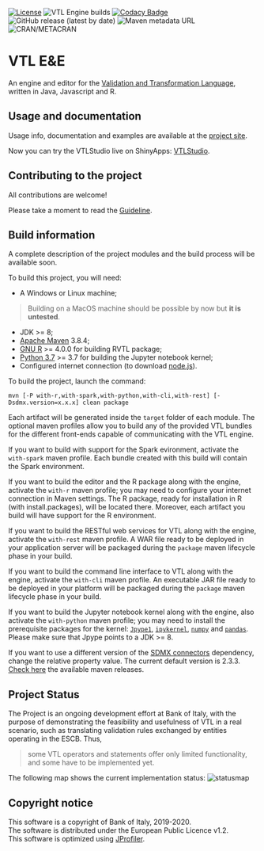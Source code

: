 [![License](https://img.shields.io/badge/license-EUPL-green)](https://joinup.ec.europa.eu/collection/eupl/eupl-text-eupl-12)
![VTL Engine builds](https://github.com/vpinna80/VTL/workflows/VTL%20Engine%20builds/badge.svg)
[![Codacy Badge](https://app.codacy.com/project/badge/Grade/c20a3a19b6744db191d9dd1b1b3a8cbf)](https://www.codacy.com/manual/valentino.pinna/VTL?utm_source=github.com&amp;utm_medium=referral&amp;utm_content=vpinna80/VTL&amp;utm_campaign=Badge_Grade)
![GitHub release (latest by date)](https://img.shields.io/github/v/release/vpinna80/VTL?label=github-release)
![Maven metadata URL](https://img.shields.io/maven-metadata/v?label=maven-release&metadataUrl=https%3A%2F%2Frepo1.maven.org%2Fmaven2%2Fit%2Fbancaditalia%2Foss%2Fvtl%2Fvtl%2Fmaven-metadata.xml)
![CRAN/METACRAN](https://img.shields.io/cran/v/RVTL?label=cran-release)

# VTL E&E

An engine and editor for the 
[Validation and Transformation Language](https://sdmx.org/?page_id=5096), 
written in Java, Javascript and R.

## Usage and documentation

Usage info, documentation and examples are available at the
[project site](http://vpinna80.github.io/VTL/).

Now you can try the VTLStudio live on ShinyApps: [VTLStudio](https://vpinna80.shinyapps.io/vtlStudio/).

## Contributing to the project

All contributions are welcome!

Please take a moment to read the [Guideline](CONTRIBUTING.md).

## Build information

A complete description of the project modules and the build process will be available soon.

To build this project, you will need:

* A Windows or Linux machine;

> Building on a MacOS machine should be possible by now but **it is untested**.

* JDK >= 8;
* [Apache Maven](https://maven.apache.org/) 3.8.4;
* [GNU R](https://www.r-project.org/) >= 4.0.0 for building RVTL package;
* [Python 3.7](https://www.python.org/) >= 3.7 for building the Jupyter notebook kernel;
* Configured internet connection (to download [node.js](https://nodejs.org/)).

To build the project, launch the command:

    mvn [-P with-r,with-spark,with-python,with-cli,with-rest] [-Dsdmx.version=x.x.x] clean package

Each artifact will be generated inside the `target` folder of each module.
The optional maven profiles allow you to build any of the provided VTL bundles for
the different front-ends capable of communicating with the VTL engine.

If you want to build with support for the Spark evironment, activate the 
`with-spark` maven profile. Each bundle created with this build will contain the 
Spark environment.

If you want to build the editor and the R package along with the engine, activate the 
`with-r` maven profile; you may need to configure your internet connection in 
Maven settings. The R package, ready for installation in R (with install.packages), 
will be located there. Moreover, each artifact you build will have support for the R 
environment.

If you want to build the RESTful web services for VTL along with the engine, activate the
`with-rest` maven profile. A WAR file ready to be deployed in your application server
will be packaged during the `package` maven lifecycle phase in your build.

If you want to build the command line interface to VTL along with the engine, activate the
`with-cli` maven profile. An executable JAR file ready to be deployed in your platform 
will be packaged during the `package` maven lifecycle phase in your build.

If you want to build the Jupyter notebook kernel along with the engine, also activate the 
`with-python` maven profile; you may need to install the prerequisite packages for the
kernel: [`Jpype1`](https://github.com/jpype-project/jpype), [`ipykernel`](https://ipython.org/), 
[`numpy`](https://numpy.org/) and [`pandas`](https://pandas.pydata.org/). Please make
sure that Jpype points to a JDK >= 8.

If you want to use a different version of the 
[SDMX connectors](https://github.com/amattioc/SDMX.git) dependency, change 
the relative property value. The current default version is 2.3.3. [Check 
here](https://search.maven.org/artifact/it.bancaditalia.oss/sdmx) the available maven releases.

## Project Status

The Project is an ongoing development effort at Bank of Italy, with the 
purpose of demonstrating the feasibility and usefulness of VTL in a real 
scenario, such as translating validation rules exchanged by entities 
operating in the ESCB. Thus,

> some VTL operators and statements offer only limited functionality,
and some have to be implemented yet.

The following map shows the current implementation status:
![statusmap](https://vpinna80.github.io/VTL/images/VTL.png)

## Copyright notice

This software is a copyright of Bank of Italy, 2019-2020.<br/>
The software is distributed under the European Public Licence v1.2.<br/>
This software is optimized using [JProfiler](https://www.ej-technologies.com/products/jprofiler/overview.html).
